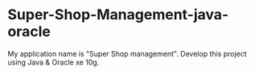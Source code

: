 # Super-Shop-Management-java-oracle
My application name is "Super Shop management".  Develop this project using Java &amp; Oracle xe 10g.
